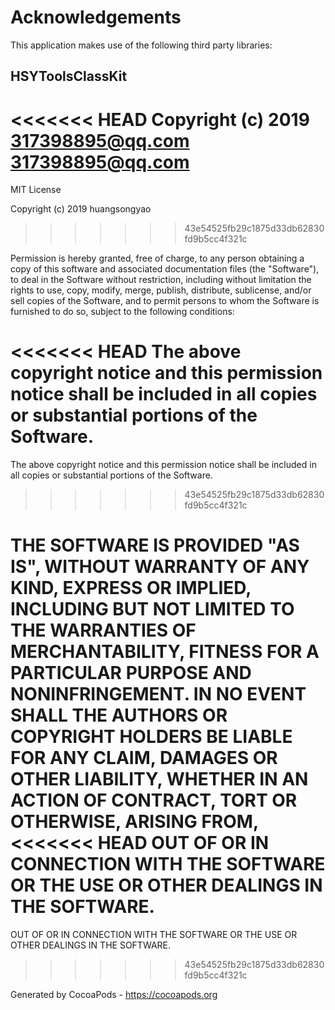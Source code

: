 # Acknowledgements
This application makes use of the following third party libraries:

## HSYToolsClassKit

<<<<<<< HEAD
Copyright (c) 2019 317398895@qq.com <317398895@qq.com>
=======
MIT License

Copyright (c) 2019 huangsongyao
>>>>>>> 43e54525fb29c1875d33db62830fd9b5cc4f321c

Permission is hereby granted, free of charge, to any person obtaining a copy
of this software and associated documentation files (the "Software"), to deal
in the Software without restriction, including without limitation the rights
to use, copy, modify, merge, publish, distribute, sublicense, and/or sell
copies of the Software, and to permit persons to whom the Software is
furnished to do so, subject to the following conditions:

<<<<<<< HEAD
The above copyright notice and this permission notice shall be included in
all copies or substantial portions of the Software.
=======
The above copyright notice and this permission notice shall be included in all
copies or substantial portions of the Software.
>>>>>>> 43e54525fb29c1875d33db62830fd9b5cc4f321c

THE SOFTWARE IS PROVIDED "AS IS", WITHOUT WARRANTY OF ANY KIND, EXPRESS OR
IMPLIED, INCLUDING BUT NOT LIMITED TO THE WARRANTIES OF MERCHANTABILITY,
FITNESS FOR A PARTICULAR PURPOSE AND NONINFRINGEMENT. IN NO EVENT SHALL THE
AUTHORS OR COPYRIGHT HOLDERS BE LIABLE FOR ANY CLAIM, DAMAGES OR OTHER
LIABILITY, WHETHER IN AN ACTION OF CONTRACT, TORT OR OTHERWISE, ARISING FROM,
<<<<<<< HEAD
OUT OF OR IN CONNECTION WITH THE SOFTWARE OR THE USE OR OTHER DEALINGS IN
THE SOFTWARE.
=======
OUT OF OR IN CONNECTION WITH THE SOFTWARE OR THE USE OR OTHER DEALINGS IN THE
SOFTWARE.
>>>>>>> 43e54525fb29c1875d33db62830fd9b5cc4f321c

Generated by CocoaPods - https://cocoapods.org
